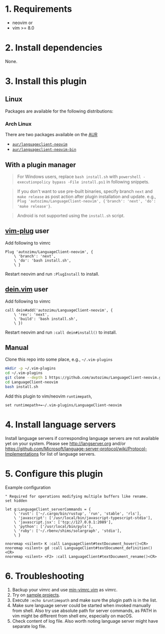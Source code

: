 # 1. Requirements
- neovim or
- vim >= 8.0

# 2. Install dependencies

None.

# 3. Install this plugin

## Linux

Packages are available for the following distributions:

### Arch Linux

There are two packages available on the [AUR][archlinux/aur]

- [`aur/languageclient-neovim`][archlinux/install/aur]
- [`aur/languageclient-neovim-bin`][archlinux/install/aur-bin]

[archlinux/aur]: https://wiki.archlinux.org/index.php/Arch_User_Repository
[archlinux/install/aur]: https://aur.archlinux.org/packages/languageclient-neovim
[archlinux/install/aur-bin]: https://aur.archlinux.org/packages/languageclient-neovim-bin


## With a plugin manager

> For Windows users, replace `bash install.sh` with `powershell -executionpolicy bypass -File install.ps1` in following
> snippets.

> If you don't want to use pre-built binaries, specify branch `next` and `make
> release` as post action after plugin installation and update. e.g., `Plug
> 'autozimu/LanguageClient-neovim', {'branch': 'next', 'do': 'make release'}`.

> Android is not supported using the `install.sh` script.

## [vim-plug](https://github.com/junegunn/vim-plug) user
Add following to vimrc
```vim
Plug 'autozimu/LanguageClient-neovim', {
    \ 'branch': 'next',
    \ 'do': 'bash install.sh',
    \ }
```

Restart neovim and run `:PlugInstall` to install.

## [dein.vim](https://github.com/Shougo/dein.vim) user
Add following to vimrc
```vim
call dein#add('autozimu/LanguageClient-neovim', {
    \ 'rev': 'next',
    \ 'build': 'bash install.sh',
    \ })
```

Restart neovim and run `:call dein#install()` to install.

## Manual
Clone this repo into some place, e.g., `~/.vim-plugins`
```sh
mkdir -p ~/.vim-plugins
cd ~/.vim-plugins
git clone --depth 1 https://github.com/autozimu/LanguageClient-neovim.git
cd LanguageClient-neovim
bash install.sh
```

Add this plugin to vim/neovim `runtimepath`,
```vim
set runtimepath+=~/.vim-plugins/LanguageClient-neovim
```

# 4. Install language servers
Install language servers if corresponding language servers are not available
yet on your system. Please see <http://langserver.org> and/or
<https://github.com/Microsoft/language-server-protocol/wiki/Protocol-Implementations>
for list of language servers.

# 5. Configure this plugin
Example configuration
```vim
" Required for operations modifying multiple buffers like rename.
set hidden

let g:LanguageClient_serverCommands = {
    \ 'rust': ['~/.cargo/bin/rustup', 'run', 'stable', 'rls'],
    \ 'javascript': ['/usr/local/bin/javascript-typescript-stdio'],
    \ 'javascript.jsx': ['tcp://127.0.0.1:2089'],
    \ 'python': ['/usr/local/bin/pyls'],
    \ 'ruby': ['~/.rbenv/shims/solargraph', 'stdio'],
    \ }

nnoremap <silent> K :call LanguageClient#textDocument_hover()<CR>
nnoremap <silent> gd :call LanguageClient#textDocument_definition()<CR>
nnoremap <silent> <F2> :call LanguageClient#textDocument_rename()<CR>
```

# 6. Troubleshooting

1. Backup your vimrc and use [min-vimrc.vim](min-vimrc.vim) as vimrc.
1. Try on [sample projects](tests/data).
1. Execute `:echo &runtimepath` and make sure the plugin path is in the list.
1. Make sure language server could be started when invoked manually from shell.
 Also try use absolute path for server commands, as PATH in vim might be different from shell env, especially on macOS.
1. Check content of log file. Also worth noting language server might have
   separate log file.
